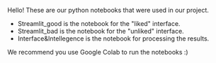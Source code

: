 Hello!
These are our python notebooks that were used in our project.
- Streamlit_good is the notebook for the "liked" interface.
- Streamlit_bad is the notebook for the "unliked" interface.
- Interface&Intellegence is the notebook for processing the results.

We recommend you use Google Colab to run the notebooks :)
